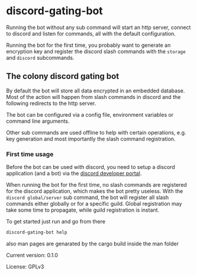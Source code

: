 # discord-gating-bot

Running the bot without any sub command will start an http server,
connect to discord and listen for commands, all with the default configuration.

Running the bot for the first time, you probably want to generate an encryption
key and register the discord slash commands with the `storage` and `discord`
subcommands.

## The colony discord gating bot

By default the bot will store all data encrypted in an embedded database.
Most of the action will happen from slash commands in discord and the
following redirects to the http server.

The bot can be configured via a config file, environment variables or
command line arguments.

Other sub commands are used offline to help with certain
operations, e.g. key generation and most importantly the slash command
registration.

### First time usage
Before the bot can be used with discord, you need to setup a discord
application (and a bot) via the
[discord developer portal](https://discord.com/developers/applications).


When running the bot for the first time, no slash commands are
registered for the discord application, which makes the bot pretty useless.
With the `discord global/server` sub command, the bot will register all
slash commands either globally or for a specific guild. Global registration
may take some time to propagate, while guild registration is instant.

To get started just run and go from there
```bash
discord-gating-bot help
```
also man pages are genarated by the cargo build inside the man folder

Current version: 0.1.0

License: GPLv3
